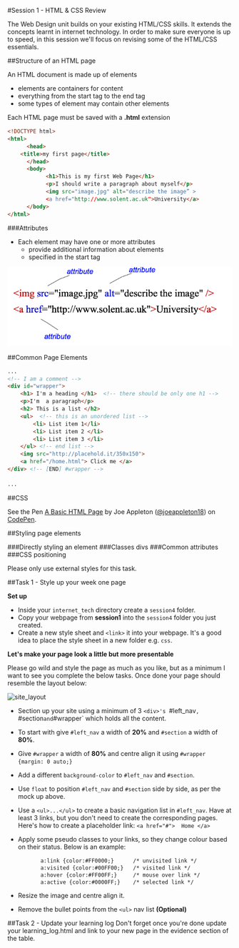 #Session 1  - HTML & CSS Review

The Web Design unit builds on your existing HTML/CSS skills. It extends the concepts learnt in internet technology. In order to make sure everyone is up to speed, in this session we'll focus on revising some of the HTML/CSS essentials. 

##Structure of an HTML page

An HTML document is made up of elements
 
 - elements are containers for content
 - everything from the start tag to the end tag
 - some types of element may contain other elements

Each HTML page must be saved with a **.html** extension

```html 
<!DOCTYPE html>
<html>
      <head>
	<title>my first page</title>
      </head>
      <body>
			<h1>This is my first Web Page</h1>
			<p>I should write a paragraph about myself</p>
			<img src="image.jpg" alt="describe the image” >
			<a href="http://www.solent.ac.uk">University</a>
      </body>
</html>

```

###Attributes 

 - Each element may have one or more attributes
	- provide additional information about elements
   - specified in the start tag

![elements](assets/elements.png)

##Common Page Elements 

```html
...
<!-- I am a comment --> 
<div id="wrapper"> 
	<h1> I'm a heading </h1>  <!-- there should be only one h1 -->
	<p>I'm  a paragraph</p>
	<h2> This is a list </h2>
	<ul>  <!-- this is an unordered list -->
		<li> List item 1</li>
		<li> List item 2 </li>
		<li> List item 3 </li>
	</ul> <!-- end list -->	
	<img src="http://placehold.it/350x150">
	<a href="/home.html"> Click me </a> 
</div> <!-- [END] #wrapper --> 

...
```



##CSS 

<p data-height="265" data-theme-id="0" data-slug-hash="zKxXEj" data-default-tab="html,result" data-user="joeappleton18" data-embed-version="2" class="codepen">See the Pen <a href="https://codepen.io/joeappleton18/pen/zKxXEj/">A Basic HTML Page</a> by Joe Appleton (<a href="http://codepen.io/joeappleton18">@joeappleton18</a>) on <a href="http://codepen.io">CodePen</a>.</p>
<script async src="//assets.codepen.io/assets/embed/ei.js"></script>


##Styling page elements 

###Directly styling an element 
###Classes divs 
###Common attributes 
###CSS positioning 














Please only use external styles for this task. 

##Task 1  - Style up your week one page

**Set up**  

* Inside your `internet_tech` directory create a `session4` folder. 
* Copy your webpage from **session1** into the `session4` folder you just created. 
* Create a new style sheet and `<link>` it into your webpage. It's a good idea to place the style sheet in a new folder e.g. `css`. 

**Let's make your page look a little but more presentable**

Please go wild and style the page as much as you like, but as a minimum I want to see you complete the below tasks. Once done your page should resemble the layout below:

![site_layout](task_image_new.psd)


* Section up your site using a minimum of 3 `<div>'s `#left_nav`, `#section` and `#wrapper` which holds all the content.
* To start with give `#left_nav` a width of **20%** and `#section` a width of **80%**.
* Give `#wrapper` a width of **80%** and centre align it using `#wrapper {margin: 0 auto;}` 
* Add a different `background-color` to  `#left_nav` and `#section`.
* Use `float` to position  `#left_nav` and `#section` side by side, as per the mock up above. 
* Use a `<ul>...</ul>` to create a basic navigation list in `#left_nav`. Have at least 3 links, but you don't need to create the corresponding pages. Here's how to create a placeholder link: `<a href="#">  Home </a>`
* Apply some pseudo classes to your links, so they change colour based on their status. Below is an example: 

		     a:link {color:#FF0000;}      /* unvisited link */   
			 a:visited {color:#00FF00;}   /* visited link */   
			 a:hover {color:#FF00FF;}     /* mouse over link */   
   		     a:active {color:#0000FF;}    /* selected link */  
   		    
* Resize the image and centre align it.
* Remove the bullet points from the `<ul>` nav list **(Optional)** 
										

##Task 2 - Update your learning log
Don't forget once you're done update your learning_log.html and link to your new page in the evidence section of the table. 


